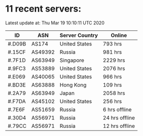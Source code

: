 # 11 recent servers:

Latest update at: Thu Mar 19 10:10:11 UTC 2020

| ID | ASN | Server Country | Online |
| -- | --- | -------------- | ------ |
| #.D09B | AS174 | United States | 793 hrs |
| #.15CF | AS49392 | Russia | 981 hrs |
| #.7F1D | AS63949 | Singapore | 2229 hrs |
| #.9FC3 | AS53889 | United States | 2076 hrs |
| #.E069 | AS40065 | United States | 966 hrs |
| #.BD3E | AS63888 | Hong Kong | 109 hrs |
| #.2A79 | AS63949 | Japan | 2058 hrs |
| #.F7DA | AS45102 | United States | 256 hrs |
| #.7E6F | AS51659 | Russia | 6 hrs offline |
| #.30D4 | AS56971 | Russia | 24 hrs offline |
| #.79CC | AS56971 | Russia | 12 hrs offline |

